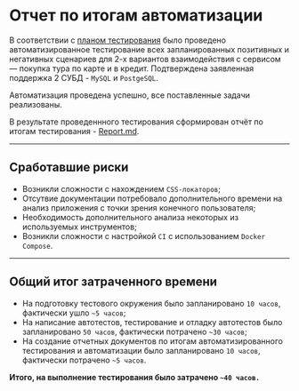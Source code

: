 # Отчет по итогам автоматизации

В соответствии с [планом тестирования](https://github.com/del1r1um/Tripster/blob/master/docs/Plan.md) было проведено автоматизированное тестирование всех запланированных позитивных и негативных сценариев для 2-х вариантов взаимодействия с сервисом — покупка тура по карте и в кредит. Подтверждена заявленная поддержка 2 СУБД - `MySQL` и `PostgeSQL`.

Автоматизация проведена успешно, все поставленные задачи реализованы.

В результате проведеннного тестирования сформирован отчёт по итогам тестирования - [Report.md](https://github.com/del1r1um/Tripster/blob/master/docs/Report.md).

---
## Сработавшие риски
* Возникли сложности с нахождением `CSS-локаторов`;
* Отсутвие документации потребовало дополнительного времени на анализ приложения с точки зрения конечного пользователя;
* Необходимость дополнительного анализа некоторых из используемых инструментов;
* Возникли сложности с настройкой `CI` с использованием `Docker Compose`.
---
## Общий итог затраченного времени
* На подготовку тестового окружения было запланировано `10 часов`, фактически ушло `~5 часов`;
* На написание автотестов, тестирование и отладку автотестов было запланировано `50 часов`, фактически потрачено `~30 часов`;
* На создание отчетных документов по итогам автоматизированного тестирования и автоматизации было запланировано `10 часов`, фактически потрачено `~5 часов`.  
 
**Итого, на выполнение тестирования было затрачено `~40 часов.`**
